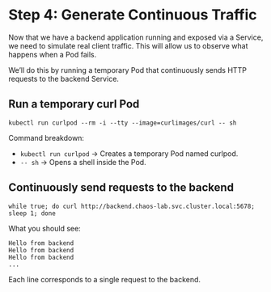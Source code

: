 # Step 4: Generate Continuous Traffic

Now that we have a backend application running and exposed via a Service, we need to simulate real client traffic. This will allow us to observe what happens when a Pod fails.

We’ll do this by running a temporary Pod that continuously sends HTTP requests to the backend Service.

## Run a temporary curl Pod
```
kubectl run curlpod --rm -i --tty --image=curlimages/curl -- sh
```
Command breakdown:
- `kubectl run curlpod` → Creates a temporary Pod named curlpod.
- `-- sh` → Opens a shell inside the Pod.

## Continuously send requests to the backend
```
while true; do curl http://backend.chaos-lab.svc.cluster.local:5678; sleep 1; done
```

What you should see:
```
Hello from backend
Hello from backend
Hello from backend
...
```
Each line corresponds to a single request to the backend.